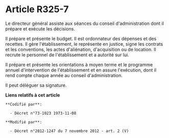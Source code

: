 # Article R325-7

Le directeur général assiste aux séances du conseil d'administration dont il prépare et exécute les décisions. 

Il prépare et présente        le budget. Il est ordonnateur des dépenses et des recettes. Il gère l'établissement, le
représente en justice, signe les contrats et les conventions, les actes d'aliénation, d'acquisition ou de location. Il
recrute le personnel de l'établissement et a autorité sur lui. 

Il prépare et présente les orientations à moyen terme et le programme annuel d'intervention de l'établissement et en assure
l'exécution, dont il rend compte chaque année au conseil d'administration. 

Il peut déléguer sa signature.

**Liens relatifs à cet article**

	**Codifié par**:

	  - Décret n°73-1023 1973-11-08

	**Modifié par**:

	  - Décret n°2012-1247 du 7 novembre 2012 - art. 2 (V)
